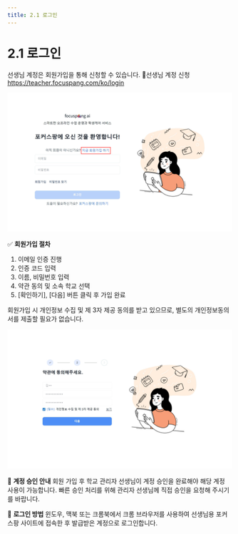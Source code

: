 ```yaml
---
title: 2.1 로그인
---
```

# 2.1 로그인

선생님 계정은 회원가입을 통해 신청할 수 있습니다.
🔗선생님 계정 신청 https://teacher.focuspang.com/ko/login

![](/img/teacher_2-1_01.jpg)

✅ **회원가입 절차**

1. 이메일 인증 진행
2. 인증 코드 입력
3. 이름, 비밀번호 입력
4. 약관 동의 및 소속 학교 선택
5. \[확인하기], \[다음] 버튼 클릭 후 가입 완료

회원가입 시 개인정보 수집 및 제 3자 제공 동의를 받고 있으므로, 별도의 개인정보동의서를 제출할 필요가 없습니다. 

![](/img/teacher_2-1_02.jpg)

🔑 **계정 승인 안내**
회원 가입 후 학교 관리자 선생님이 계정 승인을 완료해야 해당 계정 사용이 가능합니다. 
빠른 승인 처리를 위해 관리자 선생님께 직접 승인을 요청해 주시기를 바랍니다. 

🔑 **로그인 방법**
윈도우, 맥북 또는 크롬북에서 크롬 브라우저를 사용하여 선생님용 포커스팡 사이트에 접속한 후 발급받은 계정으로 로그인합니다.

